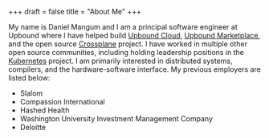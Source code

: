+++
draft = false
title = "About Me"
+++

My name is Daniel Mangum and I am a principal software engineer at Upbound where
I have helped build [Upbound Cloud](https://cloud.upbound.io), [Upbound
Marketplace](https://marketplace.upbound.io), and the open source
[Crossplane](https://crossplane.io/) project. I have worked in multiple other
open source communities, including holding leadership positions in the
[Kubernetes](https://kubernetes.io/) project. I am primarily interested in
distributed systems, compilers, and the hardware-software interface. My previous
employers are listed below:

- Slalom
- Compassion International
- Hashed Health
- Washington University Investment Management Company
- Deloitte
